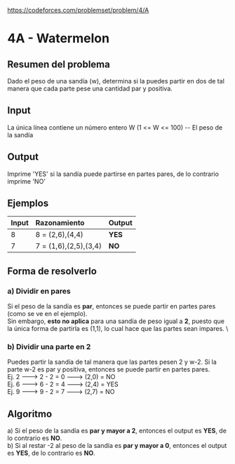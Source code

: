 https://codeforces.com/problemset/problem/4/A

# 4A - Watermelon

## Resumen del problema
Dado el peso de una sandía (w), determina si la puedes partir en dos de tal manera que cada parte pese una cantidad par y positiva.

## Input
La única línea contiene un número entero W (1 <= W <= 100) -- El peso de la sandía

## Output
Imprime 'YES' si la sandía puede partirse en partes pares, de lo contrario imprime 'NO'

## Ejemplos
| Input | Razonamiento              | Output    |
| ----- | :-----------------------  | --------- |
| 8     | 8 = (2,6),(4,4)           | **YES**   |
| 7     | 7 = (1,6),(2,5),(3,4)     | **NO**    |

## Forma de resolverlo
### a) Dividir en pares
Si el peso de la sandía es **par**, entonces se puede partir en partes pares (como se ve en el ejemplo). \
Sin embargo, **esto no aplica** para una sandía de peso igual a **2**, puesto que la única forma de partirla es (1,1), lo cual hace que las partes sean impares. \

### b) Dividir una parte en 2
Puedes partir la sandía de tal manera que las partes pesen 2 y w-2. Si la parte w-2 es par y positiva, entonces se puede partir en partes pares. \
Ej. 2 ---> 2 - 2 = 0 ---> (2,0) = NO \
Ej. 6 ---> 6 - 2 = 4 ---> (2,4) = YES \
Ej. 9 ---> 9 - 2 = 7 ---> (2,7) = NO

## Algoritmo
a) Si el peso de la sandía es **par y mayor a 2**, entonces el output es **YES**, de lo contrario es **NO**. \
b) Si al restar -2 al peso de la sandía es **par y mayor a 0**, entonces el output es **YES**, de lo contrario es **NO**.
